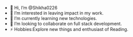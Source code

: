 - 👋 Hi, I’m @Shikha0226
- 👀 I’m interested in leaving impact in my work.
- 🌱 I’m currently learning new technologies.
- 💞️ I’m looking to collaborate on full stack development.
- ⚡ Hobbies:Explore new things and enthusiast of Reading. 

<!---
Shikha0226/Shikha0226 is a ✨ special ✨ repository because its `README.md` (this file) appears on your GitHub profile.
You can click the Preview link to take a look at your changes.
--->
